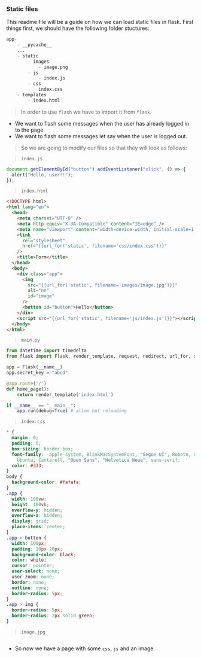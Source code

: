 ### Static files

This readme file will be a guide on how we can load static files in flask. First things first, we should have the following folder stuctures:

```python
app-
    - __pycache__
    ...
    - static
        - images
            - image.png
        - js
            - index.js
        - css
            index.css
    - templates
        - index.html
```

> In order to use `flash` we have to import it from `flask`.

- We want to flash some messages when the user has already logged in to the page.
- We want to flash some messages let say when the user is logged out.

> So we are going to modify our files so that they will look as follows:

> `index.js`

```js
document.getElementById("button").addEventListener("click", () => {
  alert("Hello, user!!");
});
```

> `index.html`

```html
<!DOCTYPE html>
<html lang="en">
  <head>
    <meta charset="UTF-8" />
    <meta http-equiv="X-UA-Compatible" content="IE=edge" />
    <meta name="viewport" content="width=device-width, initial-scale=1.0" />
    <link
      rel="stylesheet"
      href="{{url_for('static', filename='css/index.css')}}"
    />
    <title>Form</title>
  </head>
  <body>
    <div class="app">
      <img
        src="{{url_for('static', filename='images/image.jpg')}}"
        alt="nn"
        id="image"
      />
      <button id="button">Hello</button>
    </div>
    <script src="{{url_for('static', filename='js/index.js')}}"></script>
  </body>
</html>
```

> `main.py`

```python
from datetime import timedelta
from flask import Flask, render_template, request, redirect, url_for, session, flash

app = Flask(__name__)
app.secret_key = "abcd"

@app.route('/')
def home_page():
    return render_template('index.html')

if __name__ == "__main__":
    app.run(debug=True) # allow hot reloading
```

> `index.css`

```css
* {
  margin: 0;
  padding: 0;
  box-sizing: border-box;
  font-family: -apple-system, BlinkMacSystemFont, "Segoe UI", Roboto, Oxygen,
    Ubuntu, Cantarell, "Open Sans", "Helvetica Neue", sans-serif;
  color: #333;
}
body {
  background-color: #fafafa;
}
.app {
  width: 100vw;
  height: 100vh;
  overflow-y: hidden;
  overflow-x: hidden;
  display: grid;
  place-items: center;
}
.app > button {
  width: 100px;
  padding: 10px 20px;
  background-color: black;
  color: white;
  cursor: pointer;
  user-select: none;
  user-zoom: none;
  border: none;
  outline: none;
  border-radius: 5px;
}
.app > img {
  border-radius: 5px;
  border-radius: 2px solid green;
}
```

> `image.jpg`

<p align="center">
<img src=""/>
</p>

- So now we have a page with some `css`, `js` and an image

